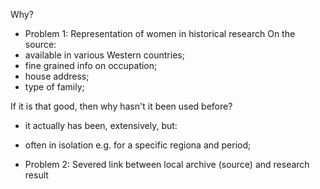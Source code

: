 Why?
- Problem 1: Representation of women in historical research
On the source:
- available in various Western countries;
- fine grained info on occupation;
- house address;
- type of family;

If it is that good, then why hasn't it been used before?
- it actually has been, extensively, but:
- often in isolation e.g. for a specific regiona and period;




- Problem 2: Severed link between local archive (source) and research result



